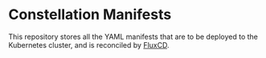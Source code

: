 # Constellation Manifests

This repository stores all the YAML manifests that are to be deployed to the Kubernetes cluster, and is reconciled by [FluxCD](https://fluxcd.io).